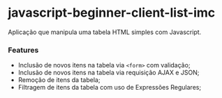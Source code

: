 # javascript-beginner-client-list-imc
Aplicação que manipula uma tabela HTML simples com Javascript.

### Features

- Inclusão de novos itens na tabela via ```<form>``` com validação;
- Inclusão de novos itens na tabela via requisição AJAX e JSON;
- Remoção de itens da tabela;
- Filtragem de itens da tabela com uso de Expressões Regulares;
